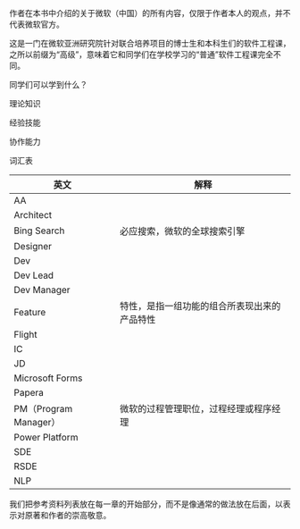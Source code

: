 
作者在本书中介绍的关于微软（中国）的所有内容，仅限于作者本人的观点，并不代表微软官方。




这是一门在微软亚洲研究院针对联合培养项目的博士生和本科生们的软件工程课，之所以前缀为“高级”，意味着它和同学们在学校学习的“普通”软件工程课完全不同。



同学们可以学到什么？

理论知识

经验技能

协作能力





词汇表

|英文|解释|
|--|--|
|AA||
|Architect||
|Bing Search|必应搜索，微软的全球搜索引擎|
|Designer||
|Dev||
|Dev Lead||
|Dev Manager||
|Feature|特性，是指一组功能的组合所表现出来的产品特性|
|Flight||
|IC||
|JD||
|Microsoft Forms||
|Papera||
|PM（Program Manager）|微软的过程管理职位，过程经理或程序经理|
|Power Platform||
|SDE||
|RSDE||
|NLP||

我们把参考资料列表放在每一章的开始部分，而不是像通常的做法放在后面，以表示对原著和作者的崇高敬意。
